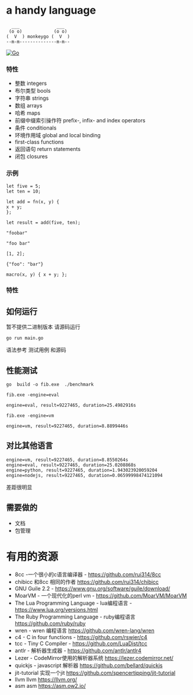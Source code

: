 # a handy language
```
  ___              ___
 (o o)            (o o)
(  V  ) monkeygo (  V  )
--m-m--------------m-m--
```

[![Go](https://github.com/Crtrpt/monkeygo/actions/workflows/go.yml/badge.svg)](https://github.com/Crtrpt/monkeygo/actions/workflows/go.yml)


### 特性
-  整数 integers
-  布尔类型 bools
-  字符串 strings
-  数组 arrays
-  哈希 maps
-  前缀中缀索引操作符 prefix-, infix- and index operators
-  条件  conditionals
-  环境作用域     global and local binding
-  first-class functions
-  返回语句 return statements
-  闭包 closures

### 示例
```
let five = 5; 
let ten = 10; 

let add = fn(x, y) { 
x + y; 
}; 

let result = add(five, ten);

"foobar"

"foo bar"

[1, 2];

{"foo": "bar"}

macro(x, y) { x + y; };
```
### 特性

## 如何运行
暂不提供二进制版本 请源码运行
```
go run main.go
```
语法参考 测试用例 和源码


## 性能测试
```
go  build -o fib.exe  ./benchmark

fib.exe -engine=eval

engine=eval, result=9227465, duration=25.4982916s

fib.exe -engine=vm

engine=vm, result=9227465, duration=8.8899446s
```

## 对比其他语言
```
engine=vm, result=9227465, duration=8.8550264s
engine=eval, result=9227465, duration=25.0208868s
engine=python, result=9227465, duration=1.943023920059204
engine=nodejs, result=9227465, duration=0.06599998474121094
```
差距很明显

## 需要做的
- 文档
- 包管理


# 有用的资源
- 8cc -一个很小的c语言编译器 - https://github.com/rui314/8cc
- chibicc 和8cc 相同的作者 https://github.com/rui314/chibicc
- GNU Guile 2.2 - https://www.gnu.org/software/guile/download/
- MoarVM - 一个现代化的perl vm - https://github.com/MoarVM/MoarVM
- The Lua Programming Language - lua编程语言 - https://www.lua.org/versions.html
- The Ruby Programming Language - ruby编程语言 https://github.com/ruby/ruby
- wren - wren 编程语言 https://github.com/wren-lang/wren
- c4 - C in four functions - https://github.com/rswier/c4
- tcc - Tiny C Compiler - https://github.com/LuaDist/tcc
- antlr - 解析器生成器 - https://github.com/antlr/antlr4
- Lezer - CodeMirror使用的解析器系统    https://lezer.codemirror.net/ 
- quickjs - javascript 解析器 https://github.com/bellard/quickjs
- jit-tutorial 实现一个jit https://github.com/spencertipping/jit-tutorial
- llvm llvm https://llvm.org/
- asm  asm https://asm.ow2.io/

